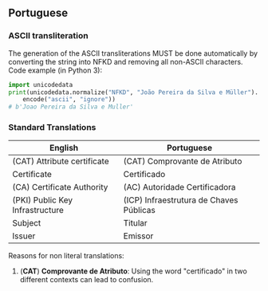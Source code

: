 ## Portuguese

### ASCII transliteration

The generation of the ASCII transliterations MUST be done automatically by converting the string into NFKD and removing all non-ASCII characters. Code example (in Python 3):

```py
import unicodedata
print(unicodedata.normalize("NFKD", "João Pereira da Silva e Müller").
    encode("ascii", "ignore")) 
# b'Joao Pereira da Silva e Muller'
```

### Standard Translations

| English               | Portuguese              |
|-----------------------|-------------------------|
| (CAT) Attribute certificate | (CAT) Comprovante de Atributo |
| Certificate | Certificado |
| (CA) Certificate Authority | (AC) Autoridade Certificadora |
| (PKI) Public Key Infrastructure | (ICP) Infraestrutura de Chaves Públicas |
| Subject | Titular |
| Issuer | Emissor |

Reasons for non literal translations:

  1. (**CAT**) **Comprovante de Atributo**: Using the word "certificado" in two different contexts can lead to confusion.

